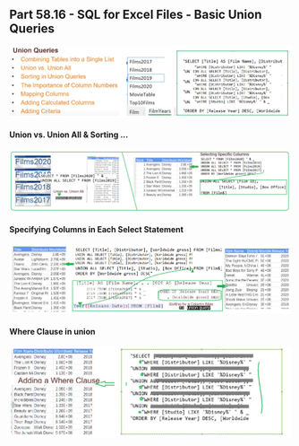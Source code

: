 ## Part 58.16 - SQL for Excel Files - Basic Union Queries

![unpfl](../images/unpfl.PNG)

#### Union vs. Union All & Sorting ...

![bscr](../images/unionall.PNG)

#### Specifying Columns in Each Select Statement

![speccol](../images/speccol.PNG)

#### Where Clause in union

![whereun](../images/whereun.PNG)
